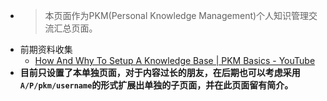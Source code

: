 - > 本页面作为PKM(Personal Knowledge Management)个人知识管理交流汇总页面。
- 前期资料收集
    - [How And Why To Setup A Knowledge Base | PKM Basics - YouTube](https://www.youtube.com/watch?v=7TECHXQRKWU)
- __目前只设置了本单独页面，对于内容过长的朋友，在后期也可以考虑采用`A/P/pkm/username`的形式扩展出单独的子页面，并在此页面留有简介。__
